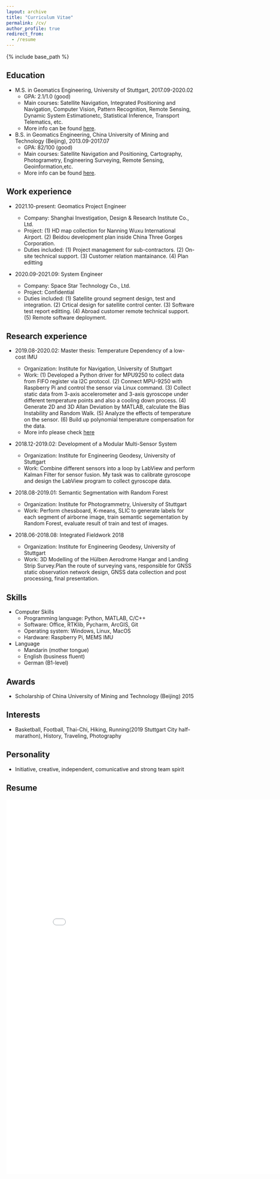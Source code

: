 ```yaml
---
layout: archive
title: "Curriculum Vitae"
permalink: /cv/
author_profile: true
redirect_from:
  - /resume
---
```


{% include base_path %}

## Education

* M.S. in Geomatics Engineering, University of Stuttgart, 2017.09-2020.02
  * GPA: 2.1/1.0 (good)
  * Main courses: Satellite Navigation, Integrated Positioning and Navigation, Computer Vision, Pattern Recognition, Remote Sensing, Dynamic System     Estimationetc, Statistical Inference, Transport Telematics, etc.
  * More info can be found [here](https://www.geoengine.uni-stuttgart.de/).
* B.S. in Geomatics Engineering, China University of Mining and Technology (Beijing), 2013.09-2017.07
  * GPA: 82/100 (good)
  * Main courses: Satellite Navigation and Positioning, Cartography, Photogrametry,  Engineering Surveying, Remote Sensing, Geoinformation,etc.
  * More info can be found [here](https://dcxy.cumtb.edu.cn/).
  
## Work experience

* 2021.10-present: Geomatics Project Engineer
  * Company: Shanghai Investigation, Design & Research Institute Co., Ltd.
  * Project: (1) HD map collection for Nanning Wuxu International Airport. (2) Beidou development plan inside China Three Gorges Corporation.
  * Duties included: (1) Project management for sub-contractors. (2) On-site technical support. (3) Customer relation mantainance. (4) Plan editting

* 2020.09-2021.09: System Engineer
  * Company: Space Star Technology Co., Ltd.
  * Project: Confidential
  * Duties included: (1) Satellite ground segment design, test and integration. (2) Crtical design for satellite control center. (3) Software test           report editting. (4) Abroad customer remote technical support. (5) Remote software deployment.

## Research experience

* 2019.08-2020.02: Master thesis: Temperature Dependency of a low-cost IMU
  * Organization: Institute for Navigation, University of Stuttgart
  * Work: (1) Developed a Python driver for MPU9250 to collect data from FIFO register via I2C protocol.
          (2) Connect MPU-9250 with Raspberry Pi and control the sensor via Linux command.
          (3) Collect static data from 3-axis accelerometer and 3-axis gyroscope under different temperature points and also a cooling down process.
          (4) Generate 2D and 3D Allan Deviation by MATLAB, calculate the Bias Instability and Random Walk.
          (5) Analyze the effects of temperature on the sensor.
          (6) Build up polynomial temperature compensation for the data.
  * More info please check [here](https://github.com/dyx1994/Temperature-denpendency-of-a-low-cost-IMU)

* 2018.12-2019.02: Development of a Modular Multi-Sensor System
  * Organization: Institute for Engineering Geodesy, University of Stuttgart
  * Work: Combine different sensors into a loop by LabView and perform Kalman Filter for sensor fusion. My task was to calibrate gyroscope and                 design the LabView program to collect gyroscope data.

* 2018.08-2019.01: Semantic Segmentation with Random Forest
  * Organization: Institute for Photogrammetry, University of Stuttgart
  * Work: Perform chessboard, K-means, SLIC to generate labels for each segment of airborne image, train semantic segementation by Random Forest,             evaluate result of train and test of images.

* 2018.06-2018.08: Integrated Fieldwork 2018
  * Organization: Institute for Engineering Geodesy, University of Stuttgart
  * Work: 3D Modelling of the Hülben Aerodrome Hangar and Landing Strip Survey.Plan the route of surveying vans, responsible for GNSS static observation network design, GNSS data collection and post processing, final presentation. 

## Skills

* Computer Skills
  * Programming language: Python, MATLAB, C/C++
  * Software: Office, RTKlib, Pycharm, ArcGIS, Git 
  * Operating system: Windows, Linux, MacOS
  * Hardware: Raspberry Pi, MEMS IMU
* Language
  * Mandarin (mother tongue)
  * English (business fluent)
  * German (B1-level)

## Awards

* Scholarship of China University of  Mining and Technology (Beijing) 2015
  
## Interests

* Basketball, Football, Thai-Chi, Hiking, Running(2019 Stuttgart City half-marathon), History, Traveling, Photography
  
## Personality

* Initiative, creative, independent, comunicative and strong team spirit

## Resume

<embed src="../files/Yongxu's Resume.pdf" width="850" height="1000">
